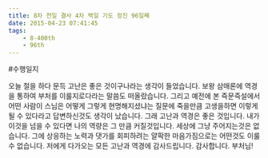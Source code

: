 ```yaml
---
title: 8차 천일 결사 4차 백일 기도 정진 96일째
date: 2015-04-23 07:41:45
tags:
    - 8-400th
    - 96th
---
```


#수행일지

오늘 절을 하다 문득 고난은 좋은 것이구나라는 생각이 들었습니다. 보왕 삼매론에 역경을 통하여 부처를 이룰지로다라는 말씀도 떠올랐습니다. 그리고 예전에 본 즉문즉설에서 어떤 사람이 스님은 어떻게 그렇게 현명해지셨냐는 질문에 죽을만큼 고생을하면 이렇게 될 수 있다라고 답변하신것도 생각이 났습니다. 그래 고난과 역경은 좋은 것입니다. 내가 이것을 넘을 수 있다면 나의 역량은 그 만큼 커질것입니다. 세상에 그냥 주어지는것은 없습니다. 그에 상응하는 노력과 댓가를 회피하려는 얄팍한 마음가짐으로는 어떤것도 이룰 수 없습니다. 저에게 다가오는 모든 고난과 역경에 감사드립니다. 감사합니다. 부처님!
